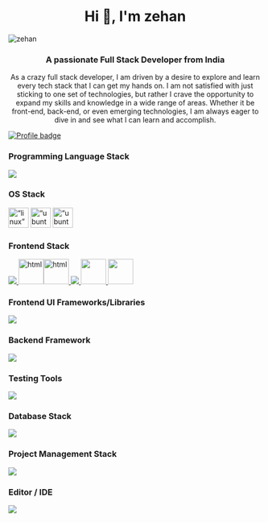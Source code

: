 <h1 align="center">Hi 👋, I'm zehan</h1>
<p align="left"> <img src="https://komarev.com/ghpvc/?username=zehan12&label=Profile%20views&color=0e75b6&style=flat" alt="zehan" />

<h3 align="center">A passionate Full Stack Developer from India</h3>
<p align="center">As a crazy full stack developer, I am driven by a desire to explore and learn every tech stack that I can get my hands on. I am not satisfied with just sticking to one set of technologies, but rather I crave the opportunity to expand my skills and knowledge in a wide range of areas. Whether it be front-end, back-end, or even emerging technologies, I am always eager to dive in and see what I can learn and accomplish.
</p>

[![Profile badge](https://www.codewars.com/users/ZEHAN/badges/large)](https://www.codewars.com/users/ZEHAN)

<!-- ### Connect with me: <img src="https://media.giphy.com/media/LnQjpWaON8nhr21vNW/giphy.gif" height="32">

[<img align="left" alt="Sabesan" height="22px" src="./SocialLogo/Web.png" />][website]
[<img align="left" alt="Sabesan | LinkedIn" height="22px" src="./SocialLogo/LinkedIn.png" />][linkedin]
[<img align="left" alt="Sabesan | Medium" height="22px" src="./SocialLogo/Medium.png" />][medium]
[<img align="left" alt="Sabesan | Stackoverflow" height="22px" src="./SocialLogo/StackOverflow.png" />][stackoverflow]
[<img align="left" alt="Sabesan | Dev" height="22px" src="./SocialLogo/Dev.png" />][dev]
[<img align="left" alt="Sabesan | Quora" height="22px" src="./SocialLogo/Quora.png" />][quora]
[<img align="left" alt="Sabesan | Whatsapp" height="22px" src="./SocialLogo/WhatsApp.png" />][whatsapp]
[<img align="left" alt="Sabesan | Telegram" height="22px" src="./SocialLogo/Telegram.png" />][telegram]
[<img align="left" alt="Sabesan | Twitter" height="22px" src="./SocialLogo/Twitter.png" />][twitter]
[<img align="left" alt="Sabesan | Skype" height="22px" src="./SocialLogo/Skype.png" />][skype]
[<img align="left" alt="Sabesan | Facebook" height="22px" src="./SocialLogo/Facebook.png" />][facebook]
[<img align="left" alt="Sabesan | Messenger" height="22px" src="./SocialLogo/Messenger.png" />][messenger]
[<img align="left" alt="Sabesan | Instagram" height="22px" src="./SocialLogo/Instagram.png" />][instagram]
[<img align="left" alt="Sabesan | Flipboard" height="22px" src="./SocialLogo/Flipboard.png" />][flipboard]

<br /> -->

### Programming Language Stack

<p align="left">
  <a href="https://skillicons.dev">
    <img src="https://skillicons.dev/icons?i=js,nodejs,typescript,bash,python,ruby,golang" />
  </a>
</p>

### OS Stack

<p align=“left” class="icons"><img src="https://brandlogos.net/wp-content/uploads/2020/03/Linux-logo.png" alt=“linux” title=“linux” width="40" height="40"/> <img src="https://www.vectorlogo.zone/logos/ubuntu/ubuntu-icon.svg" alt=“ubuntu” title=“ubuntu” width="40" height="40"/> 
<img src="https://seeklogo.com/images/M/macos-logo-9E37FA8B61-seeklogo.com.png" alt=“ubuntu” title=“ubuntu” width="40" height="40"/>

</p>

### Frontend Stack

<p align="left">
  <a href="https://skillicons.dev">
    <img src="https://skillicons.dev/icons?i=html,css,react" />
    <img src="https://preactjs.com/assets/branding/symbol.png" alt="html" title="html" width="50" height="50"/><img src="https://seeklogo.com/images/Q/qwik-icon-logo-48EC4793C2-seeklogo.com.png" alt="html" title="html" width="50" height="50"/>
<img src="https://skillicons.dev/icons?i=nextjs,remix,svelte,solidjs,redux"/>
<img src="https://miro.medium.com/v2/resize:fit:1400/format:webp/1*elhu-42TzQEdsFjKDbQhhA.png" width="50" />
<img src="https://devsdata.com/wp-content/uploads/2020/08/redux-saga-logo.webp" width="50" />
  </a>
</p>

### Frontend UI Frameworks/Libraries

<p align="left">
  <a href="https://skillicons.dev">
    <img src="https://skillicons.dev/icons?i=tailwind,bootstrap,materialui,styledcomponents" />
    <a>
</p>

### Backend Framework

<p align="left">
  <a href="https://skillicons.dev">
    <img src="https://skillicons.dev/icons?i=express,flask,django,rails,nestjs,spring" />
    <a>
</p>

### Testing Tools

<p align="left">
  <a href="https://skillicons.dev">
    <img src="https://skillicons.dev/icons?i=jest,cypress,vitest" />
    <a>
</p>
<!-- - Rxjs
- Firebase
- Mocha
- Chai
- Jest
- React Testing Library -->

### Database Stack

<p align="left">
  <a href="https://skillicons.dev">
    <img src="https://skillicons.dev/icons?i=mongo,postgres,mysql,redis" />
    <a>
</p>

### Project Management Stack

<p align="left">
  <a href="https://skillicons.dev">
    <img src="https://skillicons.dev/icons?i=git,github,gitlab" />
    <a>
</p>

### Editor / IDE

<p align="left">
  <a href="https://skillicons.dev">
    <img src="https://skillicons.dev/icons?i=vscode,idea" />
    <a>
</p>
